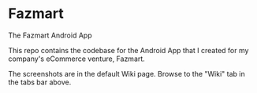 # Fazmart
The Fazmart Android App

This repo contains the codebase for the Android App that I created for my company's eCommerce venture, Fazmart. 

The screenshots are in the default Wiki page. Browse to the "Wiki" tab in the tabs bar above.
